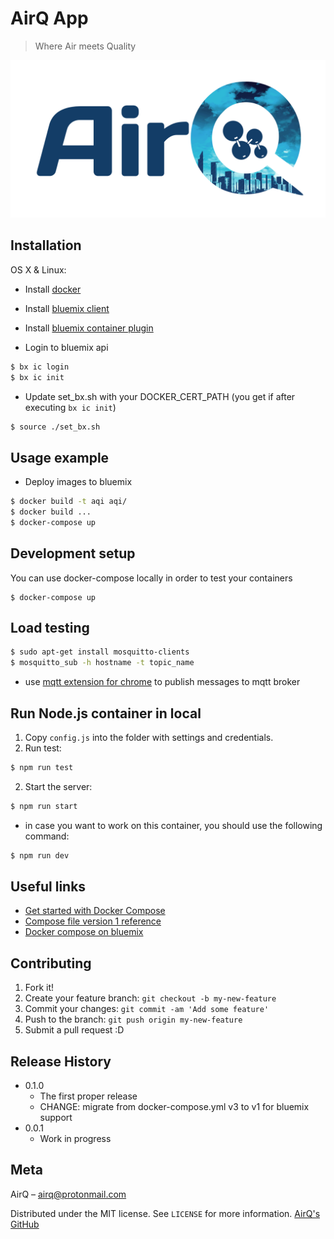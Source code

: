 # AirQ App
> Where Air meets Quality

<!-- [![NPM Version][npm-image]][npm-url]
[![Build Status][travis-image]][travis-url]
[![Downloads Stats][npm-downloads]][npm-url] -->

![AirQ logo](logo.png)

## Installation

OS X & Linux:
* Install [docker](https://docs.docker.com/engine/installation/)
* Install [bluemix client](https://clis.ng.bluemix.net/ui/home.html)
* Install [bluemix container plugin](https://console.ng.bluemix.net/docs/containers/container_cli_cfic.html#container_cli_cfic)

* Login to bluemix api
```sh
$ bx ic login
$ bx ic init
```
* Update set_bx.sh with your DOCKER_CERT_PATH (you get if after executing `bx ic init`)
```sh
$ source ./set_bx.sh
```
## Usage example
* Deploy images to bluemix
```sh
$ docker build -t aqi aqi/
$ docker build ...
$ docker-compose up
```

## Development setup

You can use docker-compose locally in order to test your containers
```
$ docker-compose up
```

## Load testing
```sh
$ sudo apt-get install mosquitto-clients
$ mosquitto_sub -h hostname -t topic_name
```
* use [mqtt extension for chrome](https://chrome.google.com/webstore/detail/mqttbox/kaajoficamnjijhkeomgfljpicifbkaf) to publish messages to mqtt broker

## Run Node.js container in local
1. Copy `config.js` into the folder with settings and credentials.
2. Run test:
```sh
$ npm run test
```
2. Start the server:
```sh
$ npm run start
```
* in case you want to work on this container, you should use the following command:
```sh
$ npm run dev
```

## Useful links
* [Get started with Docker Compose](https://docs.docker.com/compose/gettingstarted/)
* [Compose file version 1 reference](https://docs.docker.com/compose/compose-file/compose-file-v1/)
* [Docker compose on bluemix](https://console.ng.bluemix.net/docs/containers/container_single_ui.html#container_compose_config)


## Contributing

1. Fork it!
2. Create your feature branch: `git checkout -b my-new-feature`
3. Commit your changes: `git commit -am 'Add some feature'`
4. Push to the branch: `git push origin my-new-feature`
5. Submit a pull request :D

## Release History

* 0.1.0
    * The first proper release
    * CHANGE: migrate from docker-compose.yml v3 to v1 for bluemix support
* 0.0.1
    * Work in progress

## Meta

AirQ – airq@protonmail.com

Distributed under the MIT license. See ``LICENSE`` for more information.
[AirQ's GitHub](https://github.com/airqinc)  

[npm-image]: https://img.shields.io/npm/v/datadog-metrics.svg?style=flat-square
[npm-url]: https://npmjs.org/package/datadog-metrics
[npm-downloads]: https://img.shields.io/npm/dm/datadog-metrics.svg?style=flat-square
[travis-image]: https://img.shields.io/travis/dbader/node-datadog-metrics/master.svg?style=flat-square
[travis-url]: https://travis-ci.org/dbader/node-datadog-metrics
